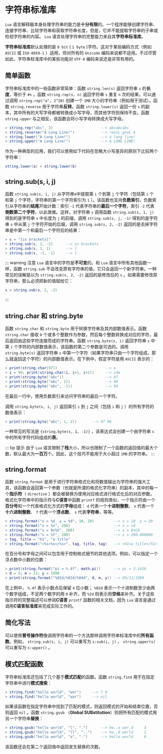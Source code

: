 # 字符串标准库

`Lua` 语言解释器本身处理字符串的能力是**十分有限**的。一个程序能够创建字符串、连接字符串、比较字符串和获取字符串长度，但是，它并不能提取字符串的子串或检视字符串的内容。 `Lua` 语言处理字符串的完整能力来自其**字符串标准库**。

**字符串标准库**默认处理的是 `8 bit` ( `1 byte` )字符。这对于某些编码方式（例如 `ASCII` 或 `ISO-8859-1` ）适用，但对所有的 `Unicode` 编码来说都不适用。不过尽管如此，字符串标准库中的某些功能对 `UTF-8` 编码来说还是非常有用的。

## 简单函数

字符串标准库中的一些函数非常简单：函数 `string.len(s)` 返回字符串 `s` 的**长度**，等价于 `#s` 。函数 `string.rep(s, n)` 返回字符串 `s` 重复 `n` 次的结果。可以通过调用 `string.rep("a", 2^20)` 创建一个 `1MB` 大小的字符串（例如用于测试）。函数 `string.reverse` 用于字符串**反转**。函数 `string.lower(s)` 返回一份 `s` 的副本，其中所有的大写字母都被转换成小写字母，而其他字符则保持不变。函数 `string.upper` 与之相反，该函数会将小写字母转换成大写字母。

```lua
> string.rep("abc", 3)                      --> abcabcabc
> string.reverse("A Long Line!")            --> !eniL gnoL A
> string.lower("A Long Line!")              --> a long line!
> string.upper("A Long Line!")              --> A LONG LINE!
```

作为一种典型的应用，我们可以使用如下代码在忽略大小写差异的原则下比较两个字符串：

```lua
string.lower(a) < string.lower(b)
```

## string.sub(s, i, j)

函数 `string.sub(s, i, j)` 从字符串s中提取第 `i` 个到第 `j` 个字符（包括第 `i` 个和第 `j` 个字符，字符串的第一个字符索引为 `1` ）。该函数也支持**负数索引**，负数索引从字符串的**结尾**开始计数：索引 `-1` 代表字符串的**最后一个字符**，索引 `-2` 代表**倒数第二个字符**，以此类推。这样，对字符串 `s` 调用函数 `string.sub(s, 1, j)` 得到的是字符串 `s` 中长度为 `j` 的前缀，调用 `string.sub(s, j, -1)` 得到的是字符串 `s` 中从第 `j` 个字符开始的后缀，调用 `string.sub(s, 2, -2)` 返回的是去掉字符串是中第一个和最后一个字符后的结果：

```lua
> s = "[in brackets]"       
> string.sub(s, 2, -2)      --> in brackets
> string.sub(s, 1, 1)       --> [
> string.sub(s, -1, -1)     --> ]
```

::: warning 注意
`Lua` 语言中的字符是**不可变**的。和 `Lua` 语言中所有其他函数一样，函数 `string.sub` 不会改变原有字符串的值，它只会返回一个新字符串。一种常见的误解是以为 `string.sub(s, 2, -2)` 返回的是修改后的 `s` 。如果需要修改原字符串，那么必须把新的值赋给它：

```lua
s = string.sub(s, 2, -2)
```

:::

## string.char 和 string.byte

函数 `string.char` 和 `string.byte` 用于转换字符串及其内部数值表示。函数 `string.char` 接收 `0` 个或多个整数作为参数，然后每个整数转换成对应的字符，最后返回由这些字符连接而成的字符串。函数 `string.byte(s, i)` 返回字符串 `s` 中第 `i` 个字符的内部数值表示，该函数的第二个参数是可选的。调用 `string.byte(s)` 返回字符串 `s` 中第一个字符（如果字符串只由一个字符组成，那么就返回这个字符）的内部数值表示。在下例中，假定字符是用 `ASCII` 表示的：

```lua
> print(string.char(97))                      --> a
> i = 99; print(string.char(i, i+1, i+2))     --> cde
> print(string.byte("abc"))                   --> 97
> print(string.byte("abc", 2))                --> 98
> print(string.byte("abc", -1))               --> 99
```

在最后一行中，使用负数索引来访问字符串的最后一个字符。

调用 `string.byte(s, i, j)` 返回索引 `i` 到 `j` 之间（包括 `i` 和 `j` ）的所有字符的数值表示：

```lua
> print(string.byte("abc", 1, 2))       --> 97 98
```

一种常见的写法是 `{string.byte(s, 1, -1)}` ，该表达式会创建一个由字符串 `s` 中的所有字符代码组成的**表**。

::: tip 提示
由于 `Lua` 语言限制了**栈**大小，所以也限制了一个函数的返回值的最大个数，默认最大为**一百万**个。因此，这个技巧不能用于大小超过 `1MB` 的字符串。
:::

## string.format

函数 `string.format` 是用于进行字符串格式化和将数值输出为字符串的强大工具，该函数会返回第一个参数（也就是所谓的格式化字符串）的副本，其中的每一个**指示符**（ `directive` ）都会被替换为使用对应格式进行格式化后的对应参数。格式化字符串中的指示符与**C语言**中函数 `printf` 的规则类似，一个指示符由一个**百分号**和一个代表格式化方式的**字母**组成： `d` 代表一个**十进制整数**、 `x` 代表一个**十六进制整数**、 `f` 代表一个**浮点数**、 `s` 代表**字符串**，等等。

```lua
> string.format("x = %d  y = %d", 10, 20)         --> x = 10  y = 20
> string.format("x = %x", 200)                    --> x = c8
> string.format("x = 0x%X", 200)                  --> x = 0xC8
> string.format("x = %f", 200)                    --> x = 200.000000
> tag, title = "h1", "a title"
> string.format("<%s>%s</%s>", tag, title, tag)   --> <h1>a title</h1>
```

在百分号和字母之间可以包含用于控制格式细节的其他选项。例如，可以指定一个浮点数中小数的位数：

```lua
> print(string.format("pi = %.4f", math.pi))      --> pi = 3.1416
> d = 5; m = 11; y = 1990
> print(string.format("%02d/%02d/%04d", d, m, y)) --> 05/11/1990
```

在上例中， `%.4f` 表示小数点后保留 `4` 位小数； `%02d` 表示一个十进制数至少由两个数字组成，不足两个数字的用 `0` 补齐，而 `%2d` 则表示用**空格**来补齐。关于这些指示符的完整描述可以参阅**C语言** `printf` 函数的相关文档，因为 `Lua` 语言是通过调用**C语言标准库**来完成实际工作的。

## 简化写法

可以使用**冒号操作符**像调用字符串的一个方法那样调用字符串标准库中的**所有函数**。例如， `string.sub(s, i, j)` 可以重写为 `s:sub(i, j)` ， `string.upper(s)` 可以重写为 `s:upper()` 。

## 模式匹配函数

字符串标准库还包括了几个基于**模式匹配**的函数。函数 `string.find` 用于在指定字符串中进行**模式搜索**：

```lua
> string.find("hello world", "wor")     --> 7 9
> string.find("hello world", "war")     --> nil
```

如果该函数在指定字符串中找到了匹配的模式，则返回模式的开始和结束位置，否则返回 `nil` 。函数 `string.gsub` （**Global SUBstitution**）则把所有匹配的模式用另一个字符串**替换**：

```lua
> string.gsub("hello world", "l", ".")      --> he..o wor.d     3
> string.gsub("hello world", "ll", "..")    --> he..0 world     1
> string.gsub("hello world", "a", ".")      --> hello world     0
```

该函数还会在第二个返回值中返回发生替换的次数。
